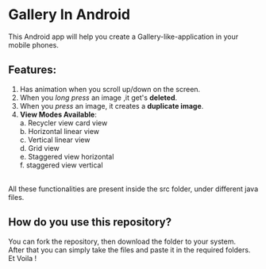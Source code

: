 # Gallery In Android
This Android app will help you create a Gallery-like-application in your mobile phones. <br>

## Features:
1. Has animation when you scroll up/down on the screen.
2. When you *long press* an image ,it get's **deleted**.
3. When you *press* an image, it creates a **duplicate image**.
4. **View Modes Available**: <br>
  a. Recycler view card view <br>
  b. Horizontal linear view <br>
  c. Vertical linear view <br>
  d. Grid view <br>
  e. Staggered view horizontal <br>
  f. staggered view vertical <br>

<br>
All these functionalities are present inside the src folder, under different java files.


## How do you use this repository?
You can fork the repository, then download the folder to your system. <br>
After that you can simply take the files and paste it in the required folders. Et Voila !
